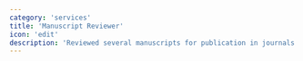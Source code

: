 ```yaml
---
category: 'services'
title: 'Manuscript Reviewer'
icon: 'edit'
description: 'Reviewed several manuscripts for publication in journals like the Security and Privacy Journals.'
---
```

